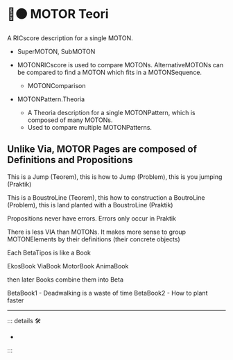 # 🔷🟠 MOTOR Teori

A RICscore description for a single MOTON.

- SuperMOTON, SubMOTON

- MOTONRICscore is used to compare MOTONs. AlternativeMOTONs can be compared to find a MOTON which fits in a MOTONSequence.
    - MOTONComparison

- MOTONPattern.Theoria
    - A Theoria description for a single MOTONPattern, which is composed of many MOTONs.
    - Used to compare multiple MOTONPatterns.

## Unlike Via, MOTOR Pages are composed of Definitions and Propositions

This is a Jump (Teorem), this is how to Jump (Problem), this is you jumping (Praktik)

This is a BoustroLine (Teorem), this how to construction a BoutroLine (Problem), this is land planted with a BoustroLine (Praktik)

Propositions never have errors. Errors only occur in Praktik

There is less VIA than MOTONs. It makes more sense to group MOTONElements by their definitions (their concrete objects)

Each BetaTipos is like a Book

EkosBook
ViaBook
MotorBook
AnimaBook

then later Books combine them into Beta

BetaBook1
    - Deadwalking is a waste of time
BetaBook2
    - How to plant faster

---

<!-- =================================================== -->
<!-- =================================================== -->
<!-- =================================================== -->
<!-- =================================================== -->
<!-- =================================================== -->
::: details 🛠

-

:::
